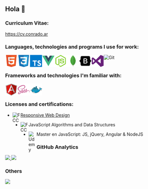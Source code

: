 ## Hola 👋

### Curriculum Vitae:
https://cv.conrado.ar

### Languages, technologies and programs I use for work:

<img align="left" alt="HTML" width="40" src="https://raw.githubusercontent.com/devicons/devicon/master/icons/html5/html5-original.svg" />
<img align="left" alt="CSS" width="40" src="https://raw.githubusercontent.com/devicons/devicon/master/icons/css3/css3-original.svg" />
<img align="left" alt="Typescript" width="40" src="https://raw.githubusercontent.com/devicons/devicon/master/icons/typescript/typescript-original.svg" />
<img align="left" alt="Vuejs" width="40" src="https://raw.githubusercontent.com/devicons/devicon/master/icons/vuejs/vuejs-original.svg" />
<img align="left" alt="Nodejs" width="40" src="https://raw.githubusercontent.com/devicons/devicon/master/icons/nodejs/nodejs-original.svg" />
<img align="left" alt="MongoDB" width="40" src="https://raw.githubusercontent.com/devicons/devicon/master/icons/mongodb/mongodb-original.svg" />
<img align="left" alt="Bootstrap" width="40" src="https://raw.githubusercontent.com/devicons/devicon/master/icons/bootstrap/bootstrap-plain.svg" />
<img align="left" alt="Visual Studio Code" width="40px" src="https://raw.githubusercontent.com/devicons/devicon/master/icons/visualstudio/visualstudio-plain.svg" />
<img align="left" alt="Git" width="40px" src="https://cdn.jsdelivr.net/gh/devicons/devicon/icons/git/git-original.svg" />

<br><br>

### Frameworks and technologies I'm familiar with:

<img align="left" alt="Angular" width="40" src="https://raw.githubusercontent.com/devicons/devicon/master/icons/angularjs/angularjs-original.svg" />
<img align="left" alt="Sass" width="40" src="https://raw.githubusercontent.com/devicons/devicon/master/icons/sass/sass-original.svg" />
<img align="left" alt="Docker" width="40" src="https://raw.githubusercontent.com/devicons/devicon/master/icons/docker/docker-original.svg" />


<br><br>

### Licenses and certifications:

* <img align="left" alt="FCC" width="26px" src="https://img.icons8.com/windows/32/000000/free-code-camp.png"/> [Responsive Web Design](https://www.freecodecamp.org/certification/conradocanas/responsive-web-design)

* <img align="left" alt="FCC" width="26px" src="https://img.icons8.com/windows/32/000000/free-code-camp.png"/> JavaScript Algorithms and Data Structures

* <img align="left" alt="Udemy" width="26px" src="https://cdn.freebiesupply.com/logos/large/2x/udemy-1-logo-png-transparent.png"/> Master en JavaScript: JS, jQuery, Angular & NodeJS

### GitHub Analytics

<p>
<a href="https://github.com/AVS1508">
  <img height="180em" src="https://github-readme-stats-eight-theta.vercel.app/api?username=conradocanas&show_icons=true&theme=algolia&include_all_commits=true&count_private=true"/>
  <img height="180em" src="https://github-readme-stats-eight-theta.vercel.app/api/top-langs/?username=conradocanas&layout=compact&langs_count=8&theme=algolia"/>
</a>
</p>

### Others
<img src="https://www.codewars.com/users/conradocanas/badges/small">
<!--
**conradocanas/conradocanas** is a ✨ _special_ ✨ repository because its `README.md` (this file) appears on your GitHub profile.

Here are some ideas to get you started:

- 🔭 I’m currently working on ...
- 🌱 I’m currently learning ...
- 👯 I’m looking to collaborate on ...
- 🤔 I’m looking for help with ...
- 💬 Ask me about ...
- 📫 How to reach me: ...
- 😄 Pronouns: ...
- ⚡ Fun fact: ...
-->

